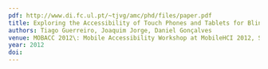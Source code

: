 ```yaml
---
pdf: http://www.di.fc.ul.pt/~tjvg/amc/phd/files/paper.pdf
title: Exploring the Accessibility of Touch Phones and Tablets for Blind People
authors: Tiago Guerreiro, Joaquim Jorge, Daniel Gonçalves
venue: MOBACC 2012\: Mobile Accessibility Workshop at MobileHCI 2012, San Francisco, USA, September 2012
year: 2012
doi: 
---
```

